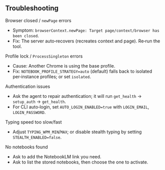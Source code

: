 ## Troubleshooting

Browser closed / `newPage` errors
- Symptom: `browserContext.newPage: Target page/context/browser has been closed`.
- Fix: The server auto‑recovers (recreates context and page). Re‑run the tool.

Profile lock / `ProcessSingleton` errors
- Cause: Another Chrome is using the base profile.
- Fix: `NOTEBOOK_PROFILE_STRATEGY=auto` (default) falls back to isolated per‑instance profiles; or set `isolated`.

Authentication issues
- Ask the agent to repair authentication; it will run `get_health` → `setup_auth` → `get_health`.
- For CLI auto‑login, set `AUTO_LOGIN_ENABLED=true` with `LOGIN_EMAIL`, `LOGIN_PASSWORD`.

Typing speed too slow/fast
- Adjust `TYPING_WPM_MIN`/`MAX`; or disable stealth typing by setting `STEALTH_ENABLED=false`.

No notebooks found
- Ask to add the NotebookLM link you need.
- Ask to list the stored notebooks, then choose the one to activate.
